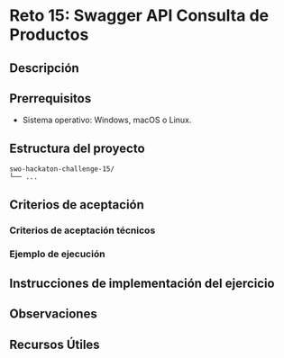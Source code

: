 # Reto 15: Swagger API Consulta de Productos

## Descripción

## Prerrequisitos
- Sistema operativo: Windows, macOS o Linux.

## Estructura del proyecto
```
swo-hackaton-challenge-15/
└── ...
```

## Criterios de aceptación


### Criterios de aceptación técnicos


### Ejemplo de ejecución


## Instrucciones de implementación del ejercicio


## Observaciones


## Recursos Útiles
